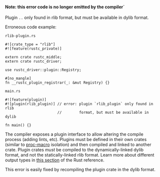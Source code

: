 #### Note: this error code is no longer emitted by the compiler`

Plugin `..` only found in rlib format, but must be available in dylib format.

Erroneous code example:

`rlib-plugin.rs`
```ignore (needs-linkage-with-other-tests)
#![crate_type = "rlib"]
#![feature(rustc_private)]

extern crate rustc_middle;
extern crate rustc_driver;

use rustc_driver::plugin::Registry;

#[no_mangle]
fn __rustc_plugin_registrar(_: &mut Registry) {}
```

`main.rs`
```ignore (needs-linkage-with-other-tests)
#![feature(plugin)]
#![plugin(rlib_plugin)] // error: plugin `rlib_plugin` only found in rlib
                        //        format, but must be available in dylib

fn main() {}
```

The compiler exposes a plugin interface to allow altering the compile process
(adding lints, etc). Plugins must be defined in their own crates (similar to
[proc-macro](../reference/procedural-macros.html) isolation) and then compiled
and linked to another crate. Plugin crates *must* be compiled to the
dynamically-linked dylib format, and not the statically-linked rlib format.
Learn more about different output types in
[this section](../reference/linkage.html) of the Rust reference.

This error is easily fixed by recompiling the plugin crate in the dylib format.
